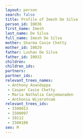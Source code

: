 ```yaml
---
layout: person
search: false
title: Profile of Imesh De Silva
person_id: I0036
first_name: Imesh
last_name: De Silva
full_name: Imesh De Silva
mother: Sharma Casie Chetty
mother_id: I0029
father: Lushan De Silva
father_id: I0032
children:
children_ids:
partners:
partner_ids:
relevant_trees_names:
 - Anthony Anandappa
 - Casper Casie Chetty
 - Maria Nathalia Canjemanaden
 - Anthonia Wijeratnam
relevant_trees_ids:
 - I500013
 - I500097
 - I0112
 - I500100
sex: M
---
```


